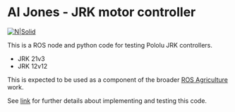 # Al Jones - JRK motor controller

[![N|Solid](http://rosagriculture.org/img/profile.png)](http://rosagriculture.org/)

This is a ROS node and python code for testing Pololu JRK controllers.

  - JRK 21v3
  - JRK 12v12

This is expected to be used as a component of the broader [ROS Agriculture](http://rosagriculture.org/) work.

See [link](https://docs.google.com/document/d/13zwPqUQua0znNe7Tc-obWEOj4JKBY63cQcQG3Cpns2E/edit?usp=sharing) for further details about implementing and testing this code.
